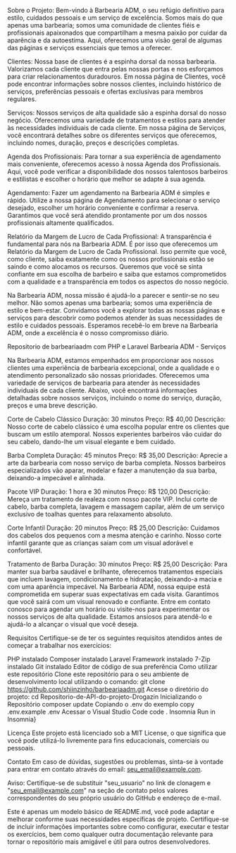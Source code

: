 Sobre o Projeto:
Bem-vindo à Barbearia ADM, o seu refúgio definitivo para estilo, cuidados pessoais e um serviço de excelência. Somos mais do que apenas uma barbearia; somos uma comunidade de clientes fiéis e profissionais apaixonados que compartilham a mesma paixão por cuidar da aparência e da autoestima. Aqui, oferecemos uma visão geral de algumas das páginas e serviços essenciais que temos a oferecer.

Clientes: Nossa base de clientes é a espinha dorsal da nossa barbearia. Valorizamos cada cliente que entra pelas nossas portas e nos esforçamos para criar relacionamentos duradouros. Em nossa página de Clientes, você pode encontrar informações sobre nossos clientes, incluindo histórico de serviços, preferências pessoais e ofertas exclusivas para membros regulares.

Serviços: Nossos serviços de alta qualidade são a espinha dorsal do nosso negócio. Oferecemos uma variedade de tratamentos e estilos para atender às necessidades individuais de cada cliente. Em nossa página de Serviços, você encontrará detalhes sobre os diferentes serviços que oferecemos, incluindo nomes, duração, preços e descrições completas.

Agenda dos Profissionais: Para tornar a sua experiência de agendamento mais conveniente, oferecemos acesso à nossa Agenda dos Profissionais. Aqui, você pode verificar a disponibilidade dos nossos talentosos barbeiros e estilistas e escolher o horário que melhor se adapte à sua agenda.

Agendamento: Fazer um agendamento na Barbearia ADM é simples e rápido. Utilize a nossa página de Agendamento para selecionar o serviço desejado, escolher um horário conveniente e confirmar a reserva. Garantimos que você será atendido prontamente por um dos nossos profissionais altamente qualificados.

Relatório da Margem de Lucro de Cada Profissional: A transparência é fundamental para nós na Barbearia ADM. É por isso que oferecemos um Relatório da Margem de Lucro de Cada Profissional. Isso permite que você, como cliente, saiba exatamente como os nossos profissionais estão se saindo e como alocamos os recursos. Queremos que você se sinta confiante em sua escolha de barbeiro e saiba que estamos comprometidos com a qualidade e a transparência em todos os aspectos do nosso negócio.

Na Barbearia ADM, nossa missão é ajudá-lo a parecer e sentir-se no seu melhor. Não somos apenas uma barbearia; somos uma experiência de estilo e bem-estar. Convidamos você a explorar todas as nossas páginas e serviços para descobrir como podemos atender às suas necessidades de estilo e cuidados pessoais. Esperamos recebê-lo em breve na Barbearia ADM, onde a excelência é o nosso compromisso diário.

Repositorio de barbeariaadm com PHP e Laravel
Barbearia ADM - Serviços

Na Barbearia ADM, estamos empenhados em proporcionar aos nossos clientes uma experiência de barbearia excepcional, onde a qualidade e o atendimento personalizado são nossas prioridades. Oferecemos uma variedade de serviços de barbearia para atender às necessidades individuais de cada cliente. Abaixo, você encontrará informações detalhadas sobre nossos serviços, incluindo o nome do serviço, duração, preços e uma breve descrição.

Corte de Cabelo Clássico
Duração: 30 minutos Preço: R$ 40,00 Descrição: Nosso corte de cabelo clássico é uma escolha popular entre os clientes que buscam um estilo atemporal. Nossos experientes barbeiros vão cuidar do seu cabelo, dando-lhe um visual elegante e bem cuidado.

Barba Completa
Duração: 45 minutos Preço: R$ 35,00 Descrição: Aprecie a arte da barbearia com nosso serviço de barba completa. Nossos barbeiros especializados vão aparar, modelar e fazer a manutenção da sua barba, deixando-a impecável e alinhada.

Pacote VIP
Duração: 1 hora e 30 minutos Preço: R$ 120,00 Descrição: Mereça um tratamento de realeza com nosso pacote VIP. Inclui corte de cabelo, barba completa, lavagem e massagem capilar, além de um serviço exclusivo de toalhas quentes para relaxamento absoluto.

Corte Infantil
Duração: 20 minutos Preço: R$ 25,00 Descrição: Cuidamos dos cabelos dos pequenos com a mesma atenção e carinho. Nosso corte infantil garante que as crianças saiam com um visual adorável e confortável.

Tratamento de Barba
Duração: 30 minutos Preço: R$ 25,00 Descrição: Para manter sua barba saudável e brilhante, oferecemos tratamentos especiais que incluem lavagem, condicionamento e hidratação, deixando-a macia e com uma aparência impecável. Na Barbearia ADM, nossa equipe está comprometida em superar suas expectativas em cada visita. Garantimos que você sairá com um visual renovado e confiante. Entre em contato conosco para agendar um horário ou visite-nos para experimentar os nossos serviços de alta qualidade. Estamos ansiosos para atendê-lo e ajudá-lo a alcançar o visual que você deseja.

Requisitos
Certifique-se de ter os seguintes requisitos atendidos antes de começar a trabalhar nos exercícios:

PHP instalado
Composer instalado
Laravel Framework instalado
7-Zip instalado
Git instalado
Editor de código de sua preferência
Como utilizar este repositório
Clone este repositório para o seu ambiente de desenvolvimento local utilizando o comando:
 git clone https://github.com/shiinzinho/barbeariaadm.git
Acesse o diretório do projeto:
cd Repositorio-de-API-do-projeto-Drogazin
Inicializando o Repositório
composer update
Copiando o .env do exemplo
copy .env.example .env
Acessar o Visual Studio Code
code .
Insomnia
Run in Insomnia}

Licença
Este projeto está licenciado sob a MIT License, o que significa que você pode utilizá-lo livremente para fins educacionais, comerciais ou pessoais.

Contato
Em caso de dúvidas, sugestões ou problemas, sinta-se à vontade para entrar em contato através do email: seu_email@example.com.

Aviso: Certifique-se de substituir "seu_usuario" no link de clonagem e "seu_email@example.com" na seção de contato pelos valores correspondentes do seu próprio usuário do GitHub e endereço de e-mail.

Este é apenas um modelo básico de README.md, você pode adaptar e melhorar conforme suas necessidades específicas de projeto. Certifique-se de incluir informações importantes sobre como configurar, executar e testar os exercícios, bem como qualquer outra documentação relevante para tornar o repositório mais amigável e útil para outros desenvolvedores.